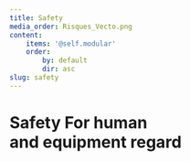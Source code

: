 ```yaml
---
title: Safety
media_order: Risques_Vecto.png
content:
    items: '@self.modular'
    order:
        by: default
        dir: asc
slug: safety
---
```


<h1>
Safety
<span>For human <br>
and equipment regard </span>
</h1>